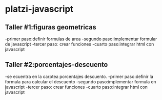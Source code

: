 # platzi-javascript

## Taller #1:figuras geometricas

-primer paso:definir formulas de area
-segundo paso:implementar formular de javascript
-tercer paso: crear funciones
-cuarto paso:integrar html con javascript
## Taller #2:porcentajes-descuento

-se ecuentra en la carptea porcentajes descuento.
-primer paso:definir la formula para calcular el descuento
-segundo paso:implementar formula en javascript
-tercer paso: crear funciones
-cuarto paso:integrar html con javascript
